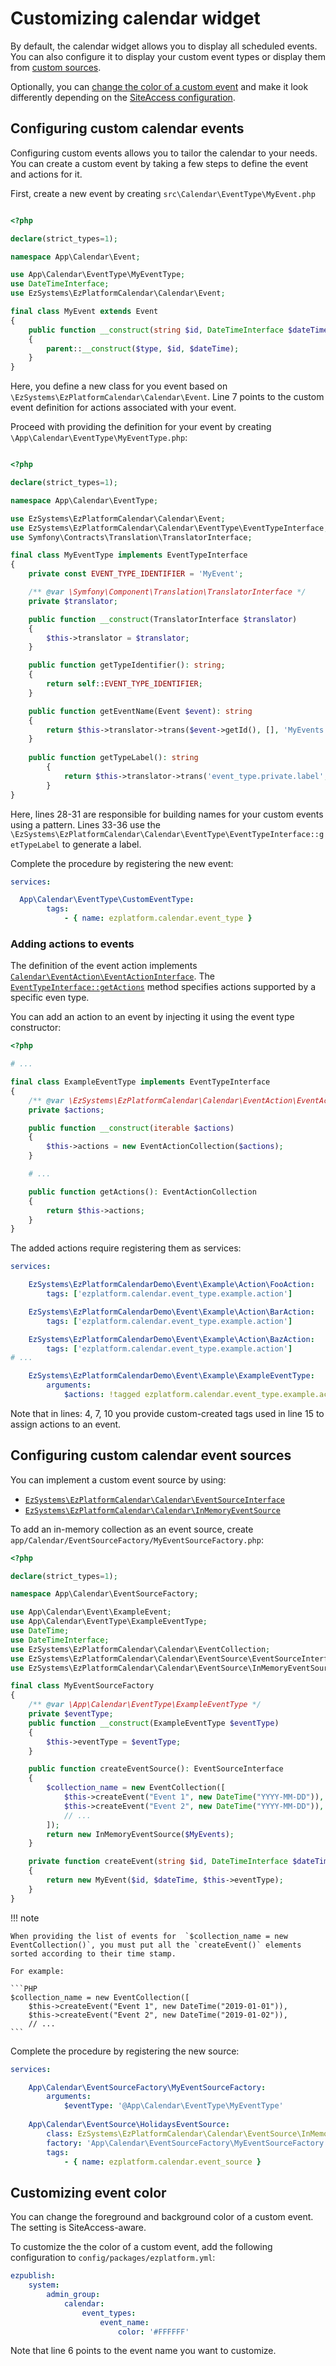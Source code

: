 # Customizing calendar widget

By default, the calendar widget allows you to display all scheduled events.
You can also configure it to display your custom event types or display them from [custom sources](#configuring-custom-calendar-event-sources).

Optionally, you can [change the color of a custom event](#customizing-event-color) and make it look differently depending on the [SiteAccess configuration](../guide/siteaccess.md#configuring-siteaccesses).

## Configuring custom calendar events

Configuring custom events allows you to tailor the calendar to your needs.
You can create a custom event by taking a few steps to define the event and actions for it.

First, create a new event by creating `src\Calendar\EventType\MyEvent.php`

``` PHP hl_lines="7"

<?php

declare(strict_types=1);

namespace App\Calendar\Event;

use App\Calendar\EventType\MyEventType;
use DateTimeInterface;
use EzSystems\EzPlatformCalendar\Calendar\Event;

final class MyEvent extends Event
{
    public function __construct(string $id, DateTimeInterface $dateTime, MyEventType $type)
    {
        parent::__construct($type, $id, $dateTime);
    }
}
```

Here, you define a new class for you event based on `\EzSystems\EzPlatformCalendar\Calendar\Event`.
Line 7 points to the custom event definition for actions associated with your event.

Proceed with providing the definition for your event by creating `\App\Calendar\EventType\MyEventType.php`:

``` PHP hl_lines="28 29 30 31 33 34 35 36"

<?php

declare(strict_types=1);

namespace App\Calendar\EventType;

use EzSystems\EzPlatformCalendar\Calendar\Event;
use EzSystems\EzPlatformCalendar\Calendar\EventType\EventTypeInterface;
use Symfony\Contracts\Translation\TranslatorInterface;

final class MyEventType implements EventTypeInterface
{
    private const EVENT_TYPE_IDENTIFIER = 'MyEvent';

    /** @var \Symfony\Component\Translation\TranslatorInterface */
    private $translator;

    public function __construct(TranslatorInterface $translator)
    {
        $this->translator = $translator;
    }

    public function getTypeIdentifier(): string;
    {
        return self::EVENT_TYPE_IDENTIFIER;
    }

    public function getEventName(Event $event): string
    {
        return $this->translator->trans($event->getId(), [], 'MyEvents');
    }
    
    public function getTypeLabel(): string
        {
            return $this->translator->trans('event_type.private.label', [], 'my_calendar_extension');
        }
}
```
Here, lines 28-31 are responsible for building names for your custom events using a pattern.
Lines 33-36 use the `\EzSystems\EzPlatformCalendar\Calendar\EventType\EventTypeInterface::getTypeLabel` to generate a label.

Complete the procedure by registering the new event:

``` YAML
services:

  App\Calendar\EventType\CustomEventType:
        tags:
            - { name: ezplatform.calendar.event_type }

```

### Adding actions to events

The definition of the event action implements [`Calendar\EventAction\EventActionInterface`](https://github.com/ezsystems/ezplatform-calendar/blob/master/src/lib/Calendar/EventAction/EventActionInterface.php).
The [`EventTypeInterface::getActions`](https://github.com/ezsystems/ezplatform-calendar/blob/b88392263deec46d7603d7ecf67ab9bb908787e0/src/lib/Calendar/EventType/EventTypeInterface.php#L44) 
method specifies actions supported by a specific even type.

You can add an action to an event by injecting it using the event type constructor:

``` PHP
<?php

# ...

final class ExampleEventType implements EventTypeInterface
{
    /** @var \EzSystems\EzPlatformCalendar\Calendar\EventAction\EventActionCollection */
    private $actions;

    public function __construct(iterable $actions)
    {
        $this->actions = new EventActionCollection($actions);
    }

    # ...

    public function getActions(): EventActionCollection
    {
        return $this->actions;
    }
}
```

The added actions require registering them as services:

``` YAML hl_lines="4 7 10 15"
services:

    EzSystems\EzPlatformCalendarDemo\Event\Example\Action\FooAction:
        tags: ['ezplatform.calendar.event_type.example.action']

    EzSystems\EzPlatformCalendarDemo\Event\Example\Action\BarAction:
        tags: ['ezplatform.calendar.event_type.example.action']  

    EzSystems\EzPlatformCalendarDemo\Event\Example\Action\BazAction:
        tags: ['ezplatform.calendar.event_type.example.action']    
# ...

    EzSystems\EzPlatformCalendarDemo\Event\Example\ExampleEventType:
        arguments:
            $actions: !tagged ezplatform.calendar.event_type.example.action
```

Note that in lines: 4, 7, 10 you provide custom-created tags used in line 15 to assign actions to an event.


## Configuring custom calendar event sources

You can implement a custom event source by using:

- [`EzSystems\EzPlatformCalendar\Calendar\EventSourceInterface`](https://github.com/ezsystems/ezplatform-calendar/blob/master/src/lib/Calendar/EventSource/EventSourceInterface.php)
- [`EzSystems\EzPlatformCalendar\Calendar\InMemoryEventSource`](https://github.com/ezsystems/ezplatform-calendar/blob/master/src/lib/Calendar/EventSource/InMemoryEventSource.php)

To add an in-memory collection as an event source, create `app/Calendar/EventSourceFactory/MyEventSourceFactory.php`:

``` PHP hl_lines="26 27 28"
<?php

declare(strict_types=1);

namespace App\Calendar\EventSourceFactory;

use App\Calendar\Event\ExampleEvent;
use App\Calendar\EventType\ExampleEventType;
use DateTime;
use DateTimeInterface;
use EzSystems\EzPlatformCalendar\Calendar\EventCollection;
use EzSystems\EzPlatformCalendar\Calendar\EventSource\EventSourceInterface;
use EzSystems\EzPlatformCalendar\Calendar\EventSource\InMemoryEventSource;

final class MyEventSourceFactory
{
    /** @var \App\Calendar\EventType\ExampleEventType */
    private $eventType;
    public function __construct(ExampleEventType $eventType)
    {
        $this->eventType = $eventType;
    }

    public function createEventSource(): EventSourceInterface
    {
        $collection_name = new EventCollection([
            $this->createEvent("Event 1", new DateTime("YYYY-MM-DD")),
            $this->createEvent("Event 2", new DateTime("YYYY-MM-DD")),
            // ...
        ]);
        return new InMemoryEventSource($MyEvents);
    }

    private function createEvent(string $id, DateTimeInterface $dateTime): MyEvent
    {
        return new MyEvent($id, $dateTime, $this->eventType);
    }
}
```

!!! note

    When providing the list of events for  `$collection_name = new EventCollection()`, you must put all the `createEvent()` elements sorted according to their time stamp.
    
    For example:
    
    ```PHP
    $collection_name = new EventCollection([
        $this->createEvent("Event 1", new DateTime("2019-01-01")),
        $this->createEvent("Event 2", new DateTime("2019-01-02")),
        // ...
    ```
    

Complete the procedure by registering the new source:

``` YAML
services:

    App\Calendar\EventSourceFactory\MyEventSourceFactory:
        arguments:
            $eventType: '@App\Calendar\EventType\MyEventType'
    
    App\Calendar\EventSource\HolidaysEventSource:
        class: EzSystems\EzPlatformCalendar\Calendar\EventSource\InMemoryEventSource
        factory: 'App\Calendar\EventSourceFactory\MyEventSourceFactory:createEventSource'
        tags:
            - { name: ezplatform.calendar.event_source }
```

## Customizing event color

You can change the foreground and background color of a custom event.
The setting is SiteAccess-aware.

To customize the the color of a custom event, add the following configuration to `config/packages/ezplatform.yml`:

``` YAML hl_lines="6"
ezpublish:
    system:
        admin_group:
            calendar:
                event_types:
                    event_name:
                        color: '#FFFFFF'
```

Note that line 6 points to the event name you want to customize.



